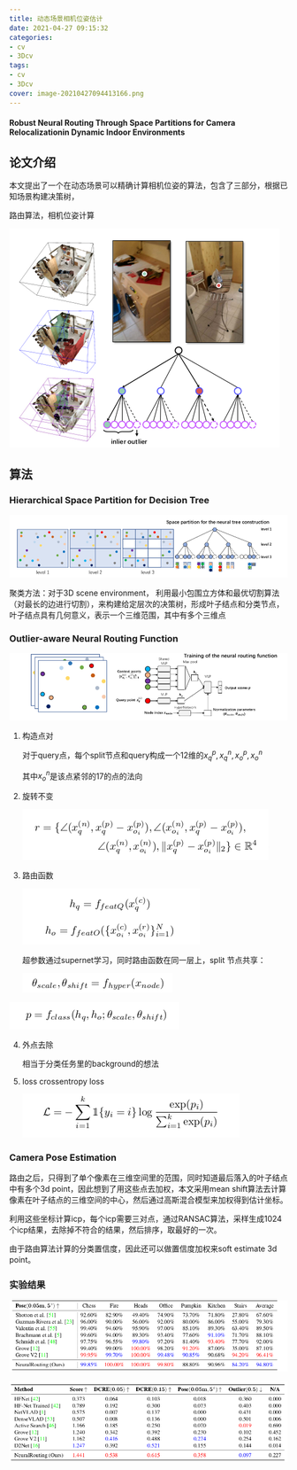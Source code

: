 ```yaml
---
title: 动态场景相机位姿估计
date: 2021-04-27 09:15:32
categories:
- cv
- 3Dcv
tags:
- cv
- 3Dcv
cover: image-20210427094413166.png
---
```


#### Robust Neural Routing Through Space Partitions for Camera Relocalizationin Dynamic Indoor Environments

## 论文介绍

本文提出了一个在动态场景可以精确计算相机位姿的算法，包含了三部分，根据已知场景构建决策树，

路由算法，相机位姿计算

![image-20210427094413166](动态场景相机位姿估计/image-20210427094413166.png)

## 算法

### Hierarchical Space Partition for Decision Tree

![image-20210427091836899](动态场景相机位姿估计/image-20210427091836899.png)

聚类方法：对于3D scene environment， 利用最小包围立方体和最优切割算法（对最长的边进行切割），来构建给定层次的决策树，形成叶子结点和分类节点，叶子结点具有几何意义，表示一个三维范围，其中有多个三维点

### Outlier-aware Neural Routing Function

![image-20210427092402434](动态场景相机位姿估计/image-20210427092402434.png)

1. 构造点对

   对于query点，每个split节点和query构成一个12维的${x_q^p,x_q^n,x_o^p,x_o^n}$

   其中$x_o^n$是该点紧邻的17的点的法向

2. 旋转不变

   ![image-20210427093022873](动态场景相机位姿估计/image-20210427093022873.png)

3. 路由函数

   ![image-20210427093102801](动态场景相机位姿估计/image-20210427093102801.png)

   超参数通过supernet学习，同时路由函数在同一层上，split 节点共享：

   ![image-20210427093222212](动态场景相机位姿估计/image-20210427093222212.png)

![image-20210427093229904](动态场景相机位姿估计/image-20210427093229904.png)

4. 外点去除

   相当于分类任务里的background的想法

5. loss crossentropy loss

   ![image-20210427094240493](动态场景相机位姿估计/image-20210427094240493.png)

### Camera Pose Estimation

​     路由之后，只得到了单个像素在三维空间里的范围，同时知道最后落入的叶子结点中有多个3d point，因此想到了用这些点去加权，本文采用mean shift算法去计算像素在叶子结点的三维空间的中心，然后通过高斯混合模型来加权得到估计坐标。

​     利用这些坐标计算icp，每个icp需要三对点，通过RANSAC算法，采样生成1024个icp结果，去除掉不符合的结果，然后排序，取最好的一次。

由于路由算法计算的分类置信度，因此还可以做置信度加权来soft estimate 3d point。 

### 实验结果

![image-20210427094140811](动态场景相机位姿估计/image-20210427094140811.png)

![image-20210427094151575](动态场景相机位姿估计/image-20210427094151575.png)